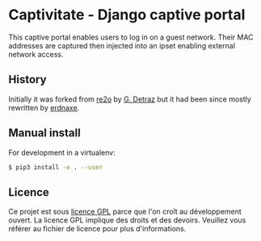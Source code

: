 # Captivitate - Django captive portal

This captive portal enables users to log in on a guest network.
Their MAC addresses are captured then injected into an ipset
enabling external network access.

## History

Initially it was forked from [re2o](https://gitlab.federez.net/federez/re2o)
by [G. Detraz](https://gitlab.crans.org/detraz) but it had been since mostly
rewritten by [erdnaxe](https://gitlab.crans.org/erdnaxe).

## Manual install

For development in a virtualenv:

```bash
$ pip3 install -e . --user
```

## Licence

Ce projet est sous [licence GPL](COPYING) parce que l'on croît au développement
ouvert.
La licence GPL implique des droits et des devoirs.
Veuillez vous référer au fichier de licence pour plus d'informations.

